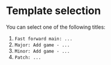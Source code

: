 # Template selection

You can select one of the following titles:

1. `Fast forward main: ...`
3. `Major: Add game - ...`
2. `Minor: Add game - ...`
4. `Patch: ...`
